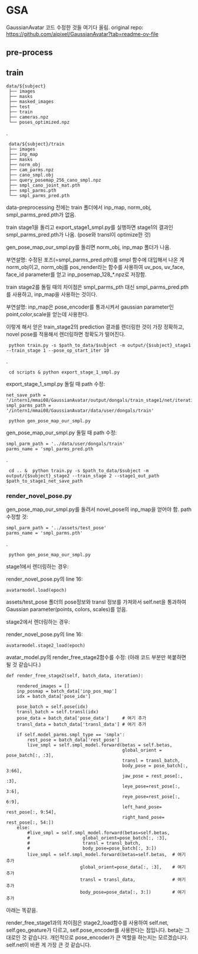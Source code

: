 # GSA

GaussianAvatar 코드 수정한 것들 여기다 올림. original repo: https://github.com/aipixel/GaussianAvatar?tab=readme-ov-file

## pre-process


## train
    data/${subject}
     ├── images
     ├── masks
     ├── masked_images
     ├── test
     ├── train
     ├── cameras.npz
     └── poses_optimized.npz
.

     data/${subject}/train
     ├── images
     ├── inp_map
     ├── masks
     ├── norm_obj
     ├── cam_parms.npz
     ├── cano_smpl.obj
     ├── query_posemap_256_cano_smpl.npz
     ├── smpl_cano_joint_mat.pth
     ├── smpl_parms.pth
     └── smpl_parms_pred.pth

data-preprocessing 전에는 train 폴더에서 inp_map, norm_obj, smpl_parms_pred.pth가 없음.
 
train stage1을 돌리고 export_stage1_smpl.py를 실행하면 stage1의 결과인 smpl_parms_pred.pth가 나옴. (pose와 transl이 optimize한 것)

 
gen_pose_map_our_smpl.py를 돌리면 norm_obj, inp_map 폴더가 나옴.

부연설명: 수정된 포즈(=smpl_parms_pred.pth)를 smpl 함수에 대입해서 나온 게 norm_obj이고, norm_obj를 pos_render라는 함수를 사용하여 uv_pos, uv_face, face_id parameter를 얻고 inp_posemap_128_*.npz로 저장함.

 
train stage2를 돌릴 때의 차이점은 smpl_parms_pth 대신 smpl_parms_pred.pth를 사용하고, inp_map을 사용하는 것이다.
     
부연설명: inp_map은 pose_encoder를 통과시켜서 gaussian parameter인 point,color,scale을 얻는데 사용한다.

 
이렇게 해서 얻은 train_stage2의 prediction 결과를 렌더링한 것이 가장 정확하고, novel pose를 적용해서 렌더링하면 정확도가 떨어진다.
 
     python train.py -s $path_to_data/$subject -m output/{$subject}_stage1 --train_stage 1 --pose_op_start_iter 10
.

     cd scripts & python export_stage_1_smpl.py

export_stage_1_smpl.py 돌릴 때 path 수정: 

    net_save_path = '/intern1/mmai08/GaussianAvatar/output/dongals/train_stage1/net/iteration_180'
    smpl_parms_path = '/intern1/mmai08/GaussianAvatar/data/user/dongals/train'

     python gen_pose_map_our_smpl.py

gen_pose_map_our_smpl.py 돌릴 때 path 수정: 

    smpl_parm_path = '../data/user/dongals/train'
    parms_name = 'smpl_parms_pred.pth
.

     cd .. &  python train.py -s $path_to_data/$subject -m output/{$subject}_stage2 --train_stage 2 --stage1_out_path $path_to_stage1_net_save_path


### render_novel_pose.py

gen_pose_map_our_smpl.py를 돌려서 novel_pose의 inp_map을 얻어야 함.
path 수정할 것: 

    smpl_parm_path = '../assets/test_pose'
    parms_name = 'smpl_parms.pth'
.

     python gen_pose_map_our_smpl.py

stage1에서 렌더링하는 경우:

render_novel_pose.py의 line 16:

    avatarmodel.load(epoch)

assets/test_pose 폴더의 pose정보와 transl 정보를 가져와서 self.net을 통과하여 Gaussian parameter(points, colors, scales)를 얻음.


stage2에서 렌더링하는 경우:

render_novel_pose.py의 line 16:

    avatarmodel.stage2_load(epoch)

avatar_model.py의 render_free_stage2함수를 수정: (아래 코드 부분만 복붙하면 될 것 같습니다.)

    def render_free_stage2(self, batch_data, iteration):
        
        rendered_images = []
        inp_posmap = batch_data['inp_pos_map'] 
        idx = batch_data['pose_idx']

        pose_batch = self.pose(idx)            
        transl_batch = self.transl(idx)
        pose_data = batch_data['pose_data']     # 여기 추가
        transl_data = batch_data['transl_data'] # 여기 추가

        if self.model_parms.smpl_type == 'smplx':
            rest_pose = batch_data['rest_pose']
            live_smpl = self.smpl_model.forward(betas = self.betas,
                                                global_orient = pose_batch[:, :3],
                                                transl = transl_batch,
                                                body_pose = pose_batch[:, 3:66],
                                                jaw_pose = rest_pose[:, :3],
                                                leye_pose=rest_pose[:, 3:6],
                                                reye_pose=rest_pose[:, 6:9],
                                                left_hand_pose= rest_pose[:, 9:54],
                                                right_hand_pose= rest_pose[:, 54:])
        else:
            #live_smpl = self.smpl_model.forward(betas=self.betas,
            #                    global_orient=pose_batch[:, :3],
            #                    transl = transl_batch,
            #                    body_pose=pose_batch[:, 3:])
            live_smpl = self.smpl_model.forward(betas=self.betas,  # 여기 추가
                                global_orient=pose_data[:, :3],    # 여기 추가
                                transl = transl_data,              # 여기 추가
                                body_pose=pose_data[:, 3:])        # 여기 추가

  아래는 똑같음.
  
  render_free_stage1과의 차이점은 stage2_load함수를 사용하여 self.net, self.geo_geature가 다르고, self.pose_encoder를 사용한다는 점입니다. 
  beta는 그대로인 것 같습니다. 개인적으로 pose_encoder가 큰 역할을 하는지는 모르겠습니다. self.net이 바뀐 게 가장 큰 것 같습니다.
